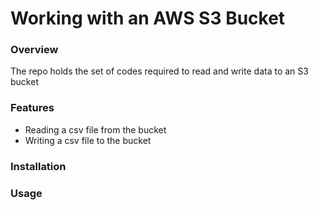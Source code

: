 # Working with an AWS S3 Bucket

### Overview
The repo holds the set of codes required to read and write data to an S3 bucket 

### Features
* Reading a csv file from the bucket
* Writing a csv file to the bucket

### Installation


### Usage
